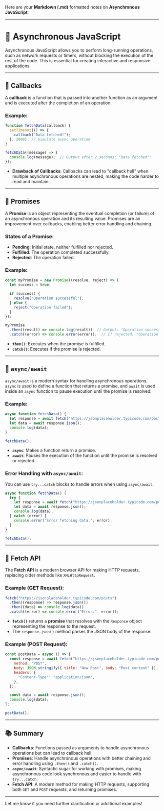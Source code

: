 Here are your **Markdown (.md)** formatted notes on **Asynchronous JavaScript**:

---

# 📝 Asynchronous JavaScript

Asynchronous JavaScript allows you to perform long-running operations, such as network requests or timers, without blocking the execution of the rest of the code. This is essential for creating interactive and responsive applications.

---

## 🔹 **Callbacks**

A **callback** is a function that is passed into another function as an argument and is executed after the completion of an operation.

### Example:

```javascript
function fetchData(callback) {
  setTimeout(() => {
    callback("Data fetched!");
  }, 2000); // Simulate async operation
}

fetchData((message) => {
  console.log(message);  // Output after 2 seconds: "Data fetched!"
});
```

* **Drawback of Callbacks**: Callbacks can lead to "callback hell" when multiple asynchronous operations are nested, making the code harder to read and maintain.

---

## 🔹 **Promises**

A **Promise** is an object representing the eventual completion (or failure) of an asynchronous operation and its resulting value. Promises are an improvement over callbacks, enabling better error handling and chaining.

### States of a Promise:

* **Pending**: Initial state, neither fulfilled nor rejected.
* **Fulfilled**: The operation completed successfully.
* **Rejected**: The operation failed.

### Example:

```javascript
const myPromise = new Promise((resolve, reject) => {
  let success = true;

  if (success) {
    resolve("Operation successful");
  } else {
    reject("Operation failed");
  }
});

myPromise
  .then((result) => console.log(result))  // Output: "Operation successful"
  .catch((error) => console.error(error));  // If rejected: "Operation failed"
```

* **`then()`**: Executes when the promise is fulfilled.
* **`catch()`**: Executes if the promise is rejected.

---

## 🔹 **`async/await`**

`async/await` is a modern syntax for handling asynchronous operations. `async` is used to define a function that returns a promise, and `await` is used inside an `async` function to pause execution until the promise is resolved.

### Example:

```javascript
async function fetchData() {
  let response = await fetch("https://jsonplaceholder.typicode.com/posts");
  let data = await response.json();
  console.log(data);
}

fetchData();
```

* **`async`**: Makes a function return a promise.
* **`await`**: Pauses the execution of the function until the promise is resolved or rejected.

### Error Handling with `async/await`:

You can use `try...catch` blocks to handle errors when using `async/await`.

```javascript
async function fetchData() {
  try {
    let response = await fetch("https://jsonplaceholder.typicode.com/posts");
    let data = await response.json();
    console.log(data);
  } catch (error) {
    console.error("Error fetching data:", error);
  }
}

fetchData();
```

---

## 🔹 **Fetch API**

The **Fetch API** is a modern browser API for making HTTP requests, replacing older methods like `XMLHttpRequest`.

### Example (GET Request):

```javascript
fetch("https://jsonplaceholder.typicode.com/posts")
  .then((response) => response.json())
  .then((data) => console.log(data))
  .catch((error) => console.error("Error:", error));
```

* **`fetch()`** returns a **promise** that resolves with the `Response` object representing the response to the request.
* The `response.json()` method parses the JSON body of the response.

### Example (POST Request):

```javascript
const postData = async () => {
  const response = await fetch("https://jsonplaceholder.typicode.com/posts", {
    method: "POST",
    body: JSON.stringify({ title: "New Post", body: "Post content" }),
    headers: {
      "Content-Type": "application/json",
    },
  });

  const data = await response.json();
  console.log(data);
};

postData();
```

---

## 📚 **Summary**

* **Callbacks**: Functions passed as arguments to handle asynchronous operations but can lead to callback hell.
* **Promises**: Handle asynchronous operations with better chaining and error handling using `.then()` and `.catch()`.
* **`async/await`**: Syntactic sugar for working with promises, making asynchronous code look synchronous and easier to handle with `try...catch`.
* **Fetch API**: A modern method for making HTTP requests, supporting both `GET` and `POST` requests, and returning promises.

---

Let me know if you need further clarification or additional examples!
